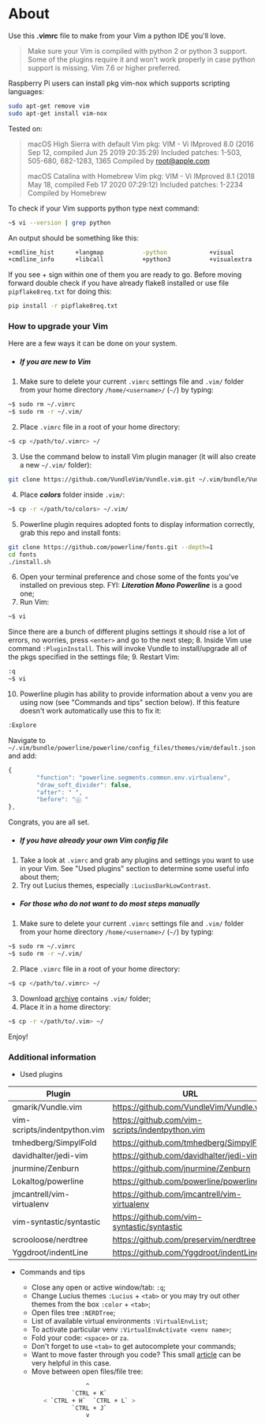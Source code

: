 # About

Use this **.vimrc** file to make from your Vim a python IDE you'll love.

> Make sure your Vim is compiled with python 2 or python 3 support. Some of the plugins require it
> and won't work properly in case python support is missing.
> Vim 7.6 or higher preferred.

Raspberry Pi users can install pkg vim-nox which supports scripting languages:

```sh
sudo apt-get remove vim
sudo apt-get install vim-nox
```

Tested on:

> macOS High Sierra with default Vim pkg:
> VIM - Vi IMproved 8.0 (2016 Sep 12, compiled Jun 25 2019 20:35:29)
> Included patches: 1-503, 505-680, 682-1283, 1365
> Compiled by root@apple.com
>
> macOS Catalina with Homebrew Vim pkg:
> VIM - Vi IMproved 8.1 (2018 May 18, compiled Feb 17 2020 07:29:12)
> Included patches: 1-2234
> Compiled by Homebrew

To check if your Vim supports python type next command:

```sh
~$ vi --version | grep python
```

An output should be something like this:

```sh
+cmdline_hist      +langmap           -python            +visual
+cmdline_info      +libcall           +python3           +visualextra
```

If you see + sign within one of them you are ready to go.
Before moving forward double check if you have already flake8 installed or use file `pipflake8req.txt` for doing this:

```sh                          
pip install -r pipflake8req.txt
```

### How to upgrade your Vim

Here are a few ways it can be done on your system.

- ##### If you are new to Vim

1. Make sure to delete your current `.vimrc` settings file and `.vim/` folder from your home directory `/home/<username>/` (`~/`) by typing:
```sh
~$ sudo rm ~/.vimrc
~$ sudo rm -r ~/.vim/
```
2. Place `.vimrc` file in a root of your home directory:
```sh
~$ cp </path/to/.vimrc> ~/
```
3. Use the command below to install Vim plugin manager (it will also create a new `~/.vim/` folder):
```sh
git clone https://github.com/VundleVim/Vundle.vim.git ~/.vim/bundle/Vundle.vim
```
4. Place ***colors*** folder inside `.vim/`:
```sh
~$ cp -r </path/to/colors> ~/.vim/
```
5. Powerline plugin requires adopted fonts to display information correctly, grab this repo and install fonts:
```sh
git clone https://github.com/powerline/fonts.git --depth=1
cd fonts
./install.sh
```
6. Open your terminal preference and chose some of the fonts you've installed on previous step.
FYI: ***Literation Mono Powerline*** is a good one;
7. Run Vim:
```sh
~$ vi
```
Since there are a bunch of different plugins settings it should rise a lot of errors, no worries, press `<enter>` and go to the next step;
8. Inside Vim use command `:PluginInstall`. This will invoke Vundle to install/upgrade all of the pkgs specified in the settings file;
9. Restart Vim:
```sh
:q
~$ vi
```
10. Powerline plugin has ability to provide information about a venv you are using now (see "Commands and tips" section below). If this feature doesn't work automatically use this to fix it:
```sh
:Explore
```
Navigate to `~/.vim/bundle/powerline/powerline/config_files/themes/vim/default.json` and add:
```javascript
{
        "function": "powerline.segments.common.env.virtualenv",
        "draw_soft_divider": false,
        "after": " ",
        "before": "ⓔ "
},
```
Congrats, you are all set.

- ##### If you have already your own Vim config file

1. Take a look at `.vimrc` and grab any plugins and settings you want to use in your Vim. See "Used plugins" section to determine some useful info about them;
2. Try out Lucius themes, especially `:LuciusDarkLowContrast`.

- ##### For those who do not want to do most steps manually

1. Make sure to delete your current `.vimrc` settings file and `.vim/` folder from your home directory `/home/<username>/` (`~/`) by typing:
```sh
~$ sudo rm ~/.vimrc
~$ sudo rm -r ~/.vim/
```
2. Place `.vimrc` file in a root of your home directory:
```sh
~$ cp </path/to/.vimrc> ~/
```
3. Download [archive](https://drive.google.com/file/d/1eUH2VJEooC9KmXSZbwb1lqeHpDw8xDF7/view?usp=sharing) contains `.vim/` folder;
4. Place it in a home directory:
```sh
~$ cp -r </path/to/.vim> ~/
```

Enjoy!

### Additional information

- Used plugins

| Plugin | URL |
|--------|-----|
| gmarik/Vundle.vim            | https://github.com/VundleVim/Vundle.vim         |
| vim-scripts/indentpython.vim | https://github.com/vim-scripts/indentpython.vim |
| tmhedberg/SimpylFold         | https://github.com/tmhedberg/SimpylFold         |
| davidhalter/jedi-vim         | https://github.com/davidhalter/jedi-vim         |
| jnurmine/Zenburn             | https://github.com/jnurmine/Zenburn             |
| Lokaltog/powerline           | https://github.com/powerline/powerline          |
| jmcantrell/vim-virtualenv    | https://github.com/jmcantrell/vim-virtualenv    |
| vim-syntastic/syntastic      | https://github.com/vim-syntastic/syntastic      |
| scrooloose/nerdtree          | https://github.com/preservim/nerdtree           |
| Yggdroot/indentLine          | https://github.com/Yggdroot/indentLine          |

- Commands and tips

   + Close any open or active window/tab: `:q`;
   + Change Lucius themes `:Lucius` + `<tab>` or you may try out other themes from the box `:color` + `<tab>`;
   + Open files tree `:NERDTree`;
   + List of available virtual environments `:VirtualEnvList`;
   + To activate particular venv `:VirtualEnvActivate <venv name>`;
   + Fold your code: `<space>` or `za`.
   + Don't forget to use `<tab>` to get autocomplete your commands;
   + Want to move faster through you code? This small [article](https://medium.com/usevim/vim-101-quick-movement-c12889e759e0) can be very helpful in this case.
   + Move between open files/file tree:
```sh
                      ^
                  `CTRL + K`
          < `CTRL + H`  `CTRL + L` >
                  `CTRL + J`
                      v
```
